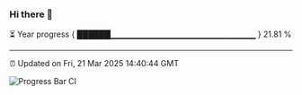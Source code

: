 ### Hi there 👋

⏳ Year progress { ██████▁▁▁▁▁▁▁▁▁▁▁▁▁▁▁▁▁▁▁▁▁▁▁▁ } 21.81 %

---

⏰ Updated on Fri, 21 Mar 2025 14:40:44 GMT

![Progress Bar CI](https://github.com/IshwaranRudhara/GIT-ACTION/workflows/Progress%20Bar%20CI/badge.svg)

